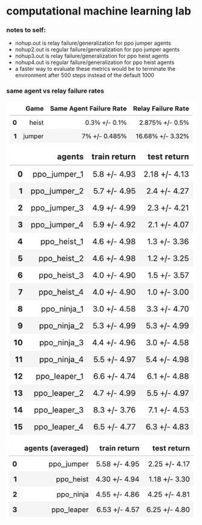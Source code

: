 # computational machine learning lab

### notes to self:
* nohup.out is relay failure/generalization for ppo jumper agents
* nohup2.out is regular failure/generalization for ppo jumper agents
* nohup3.out is relay failure/generalization for ppo heist agents
* nohup4.out is regular failure/generalization for ppo heist agents
* a faster way to evaluate these metrics would be to terminate the environment after 500 steps instead of the default 1000 

### same agent vs relay failure rates
![same agent vs relay failures](docs/relay_metrics.png)
![training env returns](docs/train_test_returns_new.png)
![testing env returns](docs/train_test_returns_averaged_new.png)